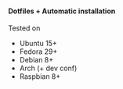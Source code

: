 #### Dotfiles + Automatic installation

Tested on
* Ubuntu 15+
* Fedora 29+
* Debian 8+
* Arch (+ dev conf)
* Raspbian 8+
